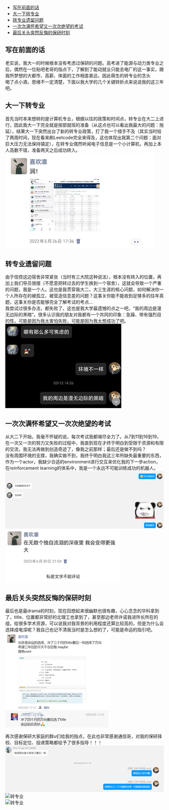 - [写在前面的话](#写在前面的话)
- [大一下转专业](#大一下转专业)
- [转专业遗留问题](#转专业遗留问题)
- [一次次满怀希望又一次次绝望的考试](#一次次满怀希望又一次次绝望的考试)
- [最后关头突然反悔的保研时刻](#最后关头突然反悔的保研时刻)

## 写在前面的话
老实说，我大一的时候根本没有考虑过保研的问题。高考进了能源与动力类专业之后，偶然在一位贴吧老哥的指点下，了解到了能动就业只能去电厂的这一事实，跟我所梦想的大都市、高薪、体面的工作相差甚远，因此萌生的转专业的念头  
喝了点小酒，思绪不一定清楚，下面以我大学的几个关键转折点来说说我的这三年吧。

## 大一下转专业
首先当时本来想转的是计算机专业，根据以往的政策和时间点，转专业在大二上进行，因此我大一下完全就是按部就班的准备（从这点也可以看出我最大的问题：拖延），结果大一下突然出台了新的转专业政策，打了我一个措手不及（其实当时给了两周时间，现在看来刷Leetcode完全来得及，这也体现出我第二个问题：面对巨大压力无法保持镇定），在转专业偶然听闻电子信息是一个小计算机，再加上本人高数不错，准备两天之后成功转入。  
![转专业](./pic/转专业.png)

## 转专业遗留问题
由于信控这边宿舍非常紧张（当时有三大院这种说法），根本没有转入的位置，再加上我们导员很摆（不愿意把转过去的学生换到一个宿舍），这就会导致一个严重的问题，我是一个人。这也是我贯穿我大二、大三生涯的核心问题，如何解决你一个人所存在的被孤立、被营造信息差的问题？这事关你能不能收到足够多的往年真题，这事关你是否能够完全了解考试的考点…  
我尝试过很多办法，都失败了，这也是我大学最遗憾的点之一吧，“我的周边是漫无边际的黑暗”。很多认识我的朋友对我都有一个共同的印象：急躁、带有强烈目的性，可能是因为我太害怕失败，可能是因为我太想成功了吧。  
![转专业](./pic/我的周边是漫无边际的黑暗.png)


## 一次次满怀希望又一次次绝望的考试
从大二下开始，我毫不怀疑的说，每次考试我都竭尽全力了。从7到11到16到19，在一次又一次的努力又失败的过程中，我直到现在才终于明白到受限于资源和有限的交流，我无法再做到创造奇迹了，像我之前那样；最后还是做不到吗？  
没有周围环境的支撑，我确实做不到，我终于明白我这三年所缺失最重要的东西，作为一个actor，我缺少合适的environment进行交互来优化我的下一步action，在reinforcement learning的体系中，我是一个永远不可能训练成功的机器人。  
![转专业](./pic/喜欢说大话.png)  
![转专业](./pic/一次次失败中逐渐坚强.png)  


## 最后关头突然反悔的保研时刻
最后也是最drama的时刻，现在回想起来很幽默也很有趣，心心念念的华科拿到了，title、位置都非常好的北理工也拿到了，甚至那边老师许诺我进所长所在的组，给很多学术资源，可以说我对我背景的利用程度还算比较高的，但是为什么会选择成电深呢？我自己也记不清我当时是怎么想的了，可能是命运的指引吧。  
![转专业](./pic/也许是命运的抉择1.png)    
![转专业](./pic/也许是命运的抉择2.png)    

再次感谢保研大家庭的群u们给我的指点，在此也非常感谢通信哥，对我的保研择校、目标定位、投递策略都给予了很多指导！！！
![转专业](./pic/929当天来自朋友们的建议1.png)   
![转专业](./pic/929当天来自朋友们的建议2.png)   
![转专业](./pic/929当天来自朋友们的建议3.png)   



